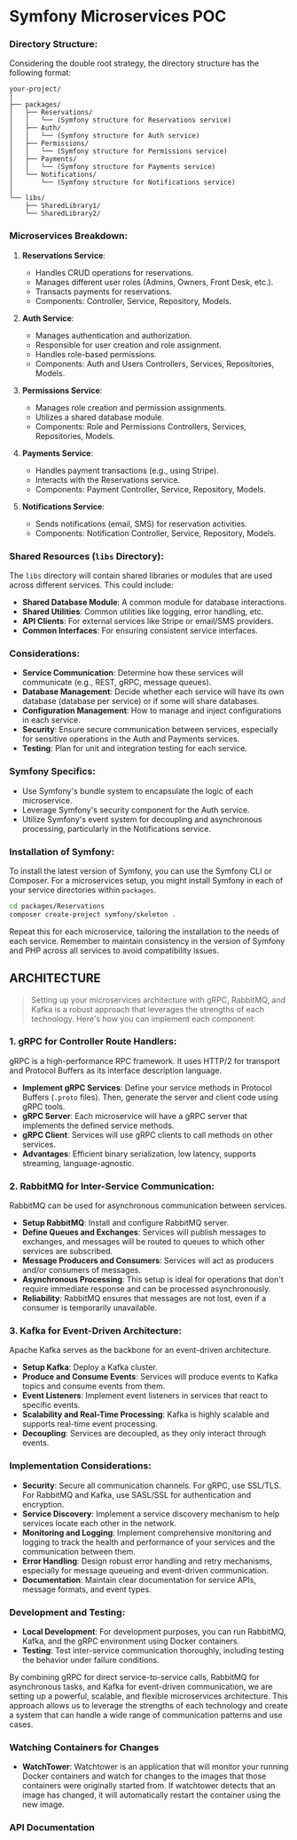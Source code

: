 # Symfony Microservices POC

### Directory Structure:

Considering the double root strategy, the directory structure has the following format:

```
your-project/
│
├── packages/
│   ├── Reservations/
│   │   └── (Symfony structure for Reservations service)
│   ├── Auth/
│   │   └── (Symfony structure for Auth service)
│   ├── Permissions/
│   │   └── (Symfony structure for Permissions service)
│   ├── Payments/
│   │   └── (Symfony structure for Payments service)
│   └── Notifications/
│       └── (Symfony structure for Notifications service)
│
└── libs/
    ├── SharedLibrary1/
    └── SharedLibrary2/
```

### Microservices Breakdown:

1. **Reservations Service**:
    - Handles CRUD operations for reservations.
    - Manages different user roles (Admins, Owners, Front Desk, etc.).
    - Transacts payments for reservations.
    - Components: Controller, Service, Repository, Models.

2. **Auth Service**:
    - Manages authentication and authorization.
    - Responsible for user creation and role assignment.
    - Handles role-based permissions.
    - Components: Auth and Users Controllers, Services, Repositories, Models.

3. **Permissions Service**:
    - Manages role creation and permission assignments.
    - Utilizes a shared database module.
    - Components: Role and Permissions Controllers, Services, Repositories, Models.

4. **Payments Service**:
    - Handles payment transactions (e.g., using Stripe).
    - Interacts with the Reservations service.
    - Components: Payment Controller, Service, Repository, Models.

5. **Notifications Service**:
    - Sends notifications (email, SMS) for reservation activities.
    - Components: Notification Controller, Service, Repository, Models.

### Shared Resources (`libs` Directory):

The `libs` directory will contain shared libraries or modules that are used across different services. This could include:

- **Shared Database Module**: A common module for database interactions.
- **Shared Utilities**: Common utilities like logging, error handling, etc.
- **API Clients**: For external services like Stripe or email/SMS providers.
- **Common Interfaces**: For ensuring consistent service interfaces.

### Considerations:

- **Service Communication**: Determine how these services will communicate (e.g., REST, gRPC, message queues).
- **Database Management**: Decide whether each service will have its own database (database per service) or if some will share databases.
- **Configuration Management**: How to manage and inject configurations in each service.
- **Security**: Ensure secure communication between services, especially for sensitive operations in the Auth and Payments services.
- **Testing**: Plan for unit and integration testing for each service.

### Symfony Specifics:

- Use Symfony's bundle system to encapsulate the logic of each microservice.
- Leverage Symfony's security component for the Auth service.
- Utilize Symfony's event system for decoupling and asynchronous processing, particularly in the Notifications service.

### Installation of Symfony:

To install the latest version of Symfony, you can use the Symfony CLI or Composer. For a microservices setup, you might install Symfony in each of your service directories within `packages`.

```bash
cd packages/Reservations
composer create-project symfony/skeleton .
```

Repeat this for each microservice, tailoring the installation to the needs of each service. Remember to maintain consistency in the version of Symfony and PHP across all services to avoid compatibility issues.

## ARCHITECTURE
>Setting up your microservices architecture with gRPC, RabbitMQ, and Kafka is a robust approach that leverages the strengths of each technology. Here's how you can implement each component:

### 1. gRPC for Controller Route Handlers:

gRPC is a high-performance RPC framework. It uses HTTP/2 for transport and Protocol Buffers as its interface description language.

- **Implement gRPC Services**: Define your service methods in Protocol Buffers (`.proto` files). Then, generate the server and client code using gRPC tools.
- **gRPC Server**: Each microservice will have a gRPC server that implements the defined service methods.
- **gRPC Client**: Services will use gRPC clients to call methods on other services.
- **Advantages**: Efficient binary serialization, low latency, supports streaming, language-agnostic.

### 2. RabbitMQ for Inter-Service Communication:

RabbitMQ can be used for asynchronous communication between services.

- **Setup RabbitMQ**: Install and configure RabbitMQ server.
- **Define Queues and Exchanges**: Services will publish messages to exchanges, and messages will be routed to queues to which other services are subscribed.
- **Message Producers and Consumers**: Services will act as producers and/or consumers of messages.
- **Asynchronous Processing**: This setup is ideal for operations that don't require immediate response and can be processed asynchronously.
- **Reliability**: RabbitMQ ensures that messages are not lost, even if a consumer is temporarily unavailable.

### 3. Kafka for Event-Driven Architecture:

Apache Kafka serves as the backbone for an event-driven architecture.

- **Setup Kafka**: Deploy a Kafka cluster.
- **Produce and Consume Events**: Services will produce events to Kafka topics and consume events from them.
- **Event Listeners**: Implement event listeners in services that react to specific events.
- **Scalability and Real-Time Processing**: Kafka is highly scalable and supports real-time event processing.
- **Decoupling**: Services are decoupled, as they only interact through events.

### Implementation Considerations:

- **Security**: Secure all communication channels. For gRPC, use SSL/TLS. For RabbitMQ and Kafka, use SASL/SSL for authentication and encryption.
- **Service Discovery**: Implement a service discovery mechanism to help services locate each other in the network.
- **Monitoring and Logging**: Implement comprehensive monitoring and logging to track the health and performance of your services and the communication between them.
- **Error Handling**: Design robust error handling and retry mechanisms, especially for message queueing and event-driven communication.
- **Documentation**: Maintain clear documentation for service APIs, message formats, and event types.

### Development and Testing:

- **Local Development**: For development purposes, you can run RabbitMQ, Kafka, and the gRPC environment using Docker containers.
- **Testing**: Test inter-service communication thoroughly, including testing the behavior under failure conditions.

By combining gRPC for direct service-to-service calls, RabbitMQ for asynchronous tasks, and Kafka for event-driven communication, we are setting up a powerful, scalable, and flexible microservices architecture. This approach allows us to leverage the strengths of each technology and create a system that can handle a wide range of communication patterns and use cases.

### Watching Containers for Changes

- **WatchTower**: Watchtower is an application that will monitor your running Docker containers and watch for changes to the images that those containers were originally started from. If watchtower detects that an image has changed, it will automatically restart the container using the new image.

### API Documentation
